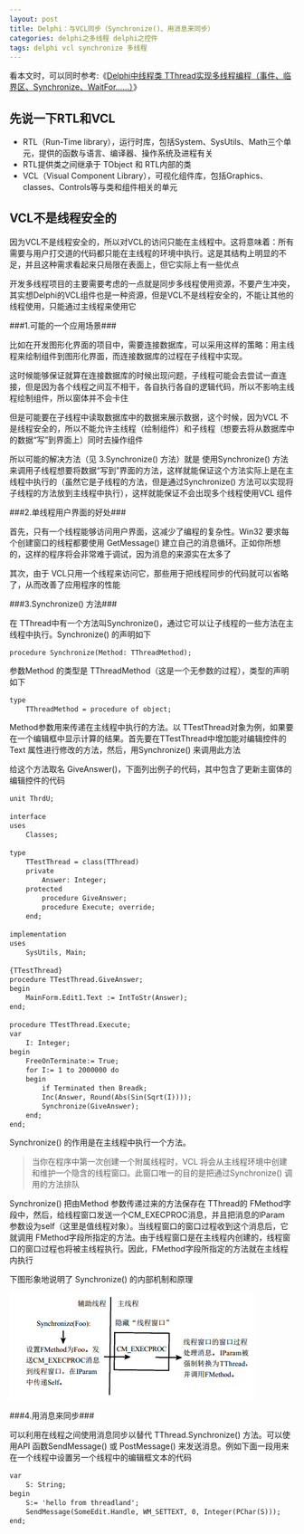 ```yaml
---
layout: post
title: Delphi：与VCL同步（Synchronize()、用消息来同步）
categories: delphi之多线程 delphi之控件
tags: delphi vcl synchronize 多线程
---
```



看本文时，可以同时参考:《[Delphi中线程类 TThread实现多线程编程（事件、临界区、Synchronize、WaitFor……）](http://www.cnblogs.com/xumenger/p/4449925.html)》

先说一下RTL和VCL
----

* RTL（Run-Time library），运行时库，包括System、SysUtils、Math三个单元，提供的函数与语言、编译器、操作系统及进程有关
* RTL提供类之间继承于 TObject 和 RTL内部的类
* VCL（Visual Component Library），可视化组件库，包括Graphics、classes、Controls等与类和组件相关的单元


VCL不是线程安全的
---

因为VCL不是线程安全的，所以对VCL的访问只能在主线程中。这将意味着：所有需要与用户打交道的代码都只能在主线程的环境中执行。这是其结构上明显的不足，并且这种需求看起来只局限在表面上，但它实际上有一些优点

开发多线程项目的主要需要考虑的一点就是同步多线程使用资源，不要产生冲突，其实想Delphi的VCL组件也是一种资源，但是VCL不是线程安全的，不能让其他的线程使用，只能通过主线程来使用它

###1.可能的一个应用场景###

比如在开发图形化界面的项目中，需要连接数据库，可以采用这样的策略：用主线程来绘制组件到图形化界面，而连接数据库的过程在子线程中实现。

这时候能够保证就算在连接数据库的时候出现问题，子线程可能会去尝试一直连接，但是因为各个线程之间互不相干，各自执行各自的逻辑代码，所以不影响主线程绘制组件，所以窗体并不会卡住

但是可能要在子线程中读取数据库中的数据来展示数据，这个时候，因为VCL 不是线程安全的，所以不能允许主线程（绘制组件）和子线程（想要去将从数据库中的数据“写”到界面上）同时去操作组件

所以可能的解决方法（见 3.Synchronize() 方法）就是 使用Synchronize() 方法来调用子线程想要将数据“写到”界面的方法，这样就能保证这个方法实际上是在主线程中执行的（虽然它是子线程的方法，但是通过Synchronize() 方法可以实现将子线程的方法放到主线程中执行），这样就能保证不会出现多个线程使用VCL 组件

###2.单线程用户界面的好处###

首先，只有一个线程能够访问用户界面，这减少了编程的复杂性。Win32 要求每个创建窗口的线程都要使用 GetMessage() 建立自己的消息循环。正如你所想的，这样的程序将会非常难于调试，因为消息的来源实在太多了

其次，由于 VCL只用一个线程来访问它，那些用于把线程同步的代码就可以省略了，从而改善了应用程序的性能

###3.Synchronize() 方法###

在 TThread中有一个方法叫Synchronize()，通过它可以让子线程的一些方法在主线程中执行。Synchronize() 的声明如下

    procedure Synchronize(Method: TThreadMethod);

参数Method 的类型是 TThreadMethod（这是一个无参数的过程），类型的声明如下

    type
        TThreadMethod = procedure of object;

Method参数用来传递在主线程中执行的方法。以 TTestThread对象为例，如果要在一个编辑框中显示计算的结果。首先要在TTestThread中增加能对编辑控件的Text 属性进行修改的方法，然后，用Synchronize() 来调用此方法

给这个方法取名 GiveAnswer()，下面列出例子的代码，其中包含了更新主窗体的编辑控件的代码

    unit ThrdU;
    
    interface
    uses
        Classes;
    
    type
        TTestThread = class(TThread)
        private
            Answer: Integer;
        protected
            procedure GiveAnswer;
            procedure Execute; override;
        end;
    
    implementation
    uses
        SysUtils, Main;
    
    {TTestThread}
    procedure TTestThread.GiveAnswer;
    begin
        MainForm.Edit1.Text := IntToStr(Answer);
    end;
    
    procedure TTestThread.Execute;
    var
        I: Integer;
    begin
        FreeOnTerminate:= True;
        for I:= 1 to 2000000 do
        begin
            if Terminated then Breadk;
            Inc(Answer, Round(Abs(Sin(Sqrt(I))));
            Synchronize(GiveAnswer);
        end;
    end;

Synchronize() 的作用是在主线程中执行一个方法。

>当你在程序中第一次创建一个附属线程时，VCL 将会从主线程环境中创建和维护一个隐含的线程窗口。此窗口唯一的目的是把通过Synchronize() 调用的方法排队

Synchronize() 把由Method 参数传递过来的方法保存在 TThread的 FMethod字段中，然后，给线程窗口发送一个CM_EXECPROC消息，并且把消息的lParam 参数设为self（这里是值线程对象）。当线程窗口的窗口过程收到这个消息后，它就调用 FMethod字段所指定的方法。由于线程窗口是在主线程内创建的，线程窗口的窗口过程也将被主线程执行。因此，FMethod字段所指定的方法就在主线程内执行

下图形象地说明了 Synchronize() 的内部机制和原理

![img](../image/2015-05-15/synchronize.png "Image Title")

###4.用消息来同步###

可以利用在线程之间使用消息同步以替代 TThread.Synchronize() 方法。可以使用API 函数SendMessage() 或 PostMessage() 来发送消息。例如下面一段用来在一个线程中设置另一个线程中的编辑框文本的代码

    var
        S: String;
    begin
        S:= 'hello from threadland';
        SendMessage(SomeEdit.Handle, WM_SETTEXT, 0, Integer(PChar(S)));
    end;

　　
